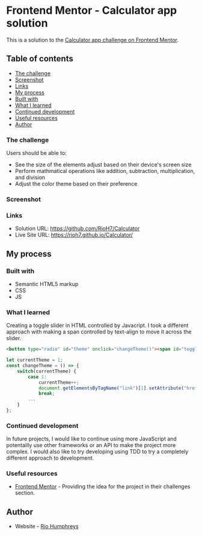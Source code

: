 # Frontend Mentor - Calculator app solution

This is a solution to the [Calculator app challenge on Frontend Mentor](https://www.frontendmentor.io/challenges/calculator-app-9lteq5N29). 

## Table of contents

  - [The challenge](#the-challenge)
  - [Screenshot](#screenshot)
  - [Links](#links)
  - [My process](#my-process)
  - [Built with](#built-with)
  - [What I learned](#what-i-learned)
  - [Continued development](#continued-development)
  - [Useful resources](#useful-resources)
  - [Author](#author)

### The challenge

Users should be able to:

- See the size of the elements adjust based on their device's screen size
- Perform mathmatical operations like addition, subtraction, multiplication, and division
- Adjust the color theme based on their preference

### Screenshot
[](./images/theme-1.png)

### Links

- Solution URL: https://github.com/RioH7/Calculator
- Live Site URL: https://rioh7.github.io/Calculator/

## My process

### Built with

- Semantic HTML5 markup
- CSS
- JS


### What I learned
Creating a toggle slider in HTML controlled by Javacript. I took a different approach with making a span controlled by text-align to move it across the slider.

```html
<button type="radio" id="theme" onclick="changeTheme()"><span id="toggle">0</span></button>
```

```js
let currentTheme = 1;
const changeTheme = () => {
    switch(currentTheme) {
        case 1:
            currentTheme++;
            document.getElementsByTagName("link")[1].setAttribute("href", "style2.css");
            break;
        ...
    }
};
```

### Continued development

In future projects, I would like to continue using more JavaScript and potentailly use other frameworks or an API to make the project more complex. I would also like to try developing using TDD to try a completely different approach to development.

### Useful resources

- [Frontend Mentor](https://www.frontendmentor.io/home) - Providing the idea for the project in their challenges section.

## Author

- Website - [Rio Humphreys](https://github.com/RioH7)
